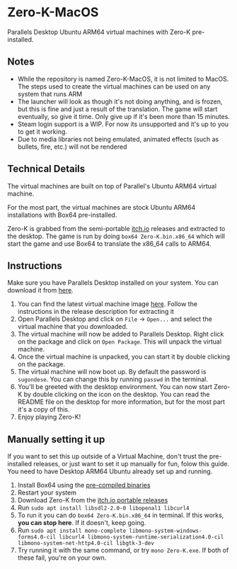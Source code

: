 # Zero-K-MacOS
Parallels Desktop Ubuntu ARM64 virtual machines with Zero-K pre-installed.

## Notes
- While the repository is named Zero-K-MacOS, it is not limited to MacOS. The steps used to create the virtual machines can be used on any system that runs ARM
- The launcher will look as though it's not doing anything, and is frozen, but this is fine and just a result of the translation. The game will start eventually, so give it time. Only give up if it's been more than 15 minutes.
- Steam login support is a WIP. For now its unsupported and it's up to you to get it working.
- Due to media libraries not being emulated, animated effects (such as bullets, fire, etc.) will not be rendered

## Technical Details
The virtual machines are built on top of Parallel's Ubuntu ARM64 virtual machine.

For the most part, the virtual machines are stock Ubuntu ARM64 installations with Box64 pre-installed.

Zero-K is grabbed from the semi-portable [itch.io](https://zerok.itch.io/zero-k) releases and extracted to the desktop. The game is run by doing `box64 Zero-K.bin.x86_64` which will start the game and use Box64 to translate the x86_64 calls to ARM64.

## Instructions
Make sure you have Parallels Desktop installed on your system. You can download it from [here](https://www.parallels.com/products/desktop/).

1. You can find the latest virtual machine image [here](https://github.com/smallketchup82/Zero-K-MacOS/releases/latest). Follow the instructions in the release description for extracting it
2. Open Parallels Desktop and click on `File` -> `Open...` and select the virtual machine that you downloaded.
3. The virtual machine will now be added to Parallels Desktop. Right click on the package and click on `Open Package`. This will unpack the virtual machine.
4. Once the virtual machine is unpacked, you can start it by double clicking on the package.
5. The virtual machine will now boot up. By default the password is `sugondese`. You can change this by running `passwd` in the terminal.
6. You'll be greeted with the desktop environment. You can now start Zero-K by double clicking on the icon on the desktop. You can read the README file on the desktop for more information, but for the most part it's a copy of this.
7. Enjoy playing Zero-K!

## Manually setting it up
If you want to set this up outside of a Virtual Machine, don't trust the pre-installed releases, or just want to set it up manually for fun, folow this guide. You need to have Desktop ARM64 Ubuntu already set up and running.

1. Install Box64 using the [pre-compiled binaries](https://github.com/ptitSeb/box64/blob/main/docs/COMPILE.md#pre-build-packages)
2. Restart your system
3. Download Zero-K from the [itch.io portable releases](https://zerok.itch.io/zero-k)
4. Run `sudo apt install libsdl2-2.0-0 libopenal1 libcurl4`
5. To run it you can do `box64 Zero-K.bin.x86_64` in terminal. If this works, **you can stop here**. If it doesn't, keep going.
6. Run `sudo apt install mono-complete libmono-system-windows-forms4.0-cil libcurl4 libmono-system-runtime-serialization4.0-cil libmono-system-net-http4.0-cil libgtk-3-dev`
7. Try running it with the same command, or try `mono Zero-K.exe`. If both of these fail, you're on your own.
